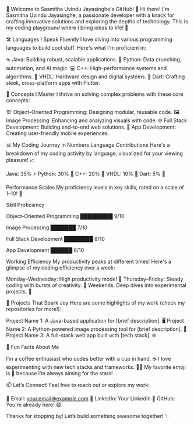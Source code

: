 👋 Welcome to Sasmitha Uvindu Jayasinghe's GitHub! 🚀
Hi there! I'm Sasmitha Uvindu Jayasinghe, a passionate developer with a knack for crafting innovative solutions and exploring the depths of technology. This is my coding playground where I bring ideas to life! 🌟

🛠️ Languages I Speak Fluently
I love diving into various programming languages to build cool stuff. Here's what I'm proficient in:

☕ Java: Building robust, scalable applications.
🐍 Python: Data crunching, automation, and AI magic.
💻 C++: High-performance systems and algorithms.
🔌 VHDL: Hardware design and digital systems.
🎯 Dart: Crafting sleek, cross-platform apps with Flutter.


🧠 Concepts I Master
I thrive on solving complex problems with these core concepts:

🏗️ Object-Oriented Programming: Designing modular, reusable code.
🖼️ Image Processing: Enhancing and analyzing visuals with code.
🌐 Full Stack Development: Building end-to-end web solutions.
📱 App Development: Creating user-friendly mobile experiences.


📊 My Coding Journey in Numbers
Language Contributions
Here's a breakdown of my coding activity by language, visualized for your viewing pleasure! 📈


Java: 35% ⚡
Python: 30% 🐍
C++: 20% 🚀
VHDL: 10% 🔌
Dart: 5% 🎯

Performance Scales
My proficiency levels in key skills, rated on a scale of 1–10! 🌟



Skill
Proficiency



Object-Oriented Programming
█████████ 9/10


Image Processing
███████ 7/10


Full Stack Development
████████ 8/10


App Development
██████ 6/10


Working Efficiency
My productivity peaks at different times! Here's a glimpse of my coding efficiency over a week:


Monday–Wednesday: High productivity mode! 💪
Thursday–Friday: Steady coding with bursts of creativity. 🎨
Weekends: Deep dives into experimental projects. 🧪


🚀 Projects That Spark Joy
Here are some highlights of my work (check my repositories for more!):

Project Name 1: A Java-based application for [brief description]. 🖥️
Project Name 2: A Python-powered image processing tool for [brief description]. 📸
Project Name 3: A full-stack web app built with [tech stack]. 🌐


🌟 Fun Facts About Me

I’m a coffee enthusiast who codes better with a cup in hand. ☕
I love experimenting with new tech stacks and frameworks. 🧑‍💻
My favorite emoji is 🚀 because I’m always aiming for the stars!


📫 Let’s Connect!
Feel free to reach out or explore my work:

📧 Email: your.email@example.com
🔗 LinkedIn: Your LinkedIn
🐙 GitHub: You're already here! 😄

Thanks for stopping by! Let’s build something awesome together! ✨